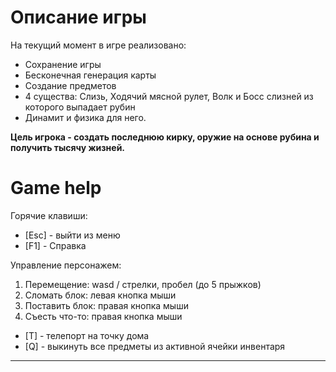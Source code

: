 ﻿Описание игры
============================================================================================
На текущий момент в игре реализовано:
 - Сохранение игры
 - Бесконечная генерация карты
 - Создание предметов
 - 4 существа: Слизь, Ходячий мясной рулет, Волк​ и Босс слизней из которого выпадает рубин
 - Динамит и физика для него.

**Цель игрока - создать последнюю кирку, оружие на основе рубина и получить тысячу жизней.**

Game help
============================================================================================
Горячие клавиши:
- [Esc] - выйти из меню
- [F1] - Справка

Управление персонажем:
1. Перемещение: wasd / стрелки, пробел (до 5 прыжков)
2. Сломать блок: левая кнопка мыши
3. Поставить блок: правая кнопка мыши
4. Съесть что-то: правая кнопка мыши
- [T] - телепорт на точку дома
- [Q] - выкинуть все предметы из активной ячейки инвентаря

***
